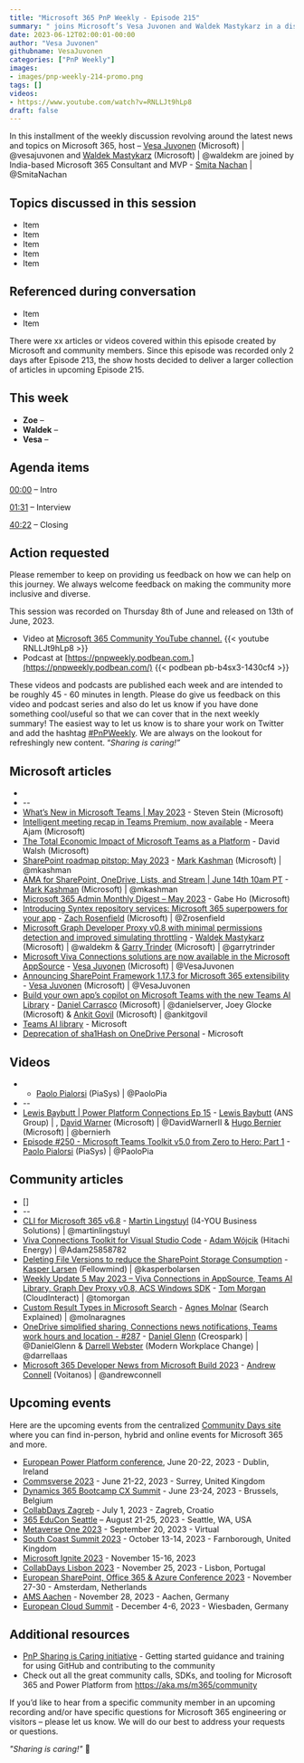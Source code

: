 ```yaml
---
title: "Microsoft 365 PnP Weekly - Episode 215"
summary: " joins Microsoft’s Vesa Juvonen and Waldek Mastykarz in a discussion on career growth, community connections, open-source contributions, staying up to date on technology and more."
date: 2023-06-12T02:00:01-00:00
author: "Vesa Juvonen"
githubname: VesaJuvonen
categories: ["PnP Weekly"]
images:
- images/pnp-weekly-214-promo.png
tags: []
videos:
- https://www.youtube.com/watch?v=RNLLJt9hLp8
draft: false
---
```

 
In this installment of the weekly discussion revolving around the latest news and topics on Microsoft 365, host – [Vesa Juvonen](http://twitter.com/vesajuvonen) (Microsoft) | @vesajuvonen and [Waldek Mastykarz](http://twitter.com/waldekm) (Microsoft) | @waldekm are joined by India-based Microsoft 365 Consultant and MVP - [Smita Nachan](https://twitter.com/SmitaNachan) \| @SmitaNachan

## Topics discussed in this session

* Item
* Item
* Item
* Item
* Item

 
## Referenced during conversation

* Item
* Item

There were xx articles or videos covered within this episode created by Microsoft and community members.  Since this episode was recorded only 2 days after Episode 213, the show hosts decided to deliver a larger collection of articles in upcoming Episode 215. 

## This week

* **Zoe** – 
* **Waldek** – 
* **Vesa** – 

## Agenda items

[00:00](https://youtu.be/RNLLJt9hLp8?t=0) – Intro

[01:31](https://youtu.be/RNLLJt9hLp8?t=91) – Interview

[40:22](https://youtu.be/RNLLJt9hLp8?t=2422) – Closing

## Action requested

Please remember to keep on providing us feedback on how we can help on this journey. We always welcome feedback on making the community more inclusive and diverse.

This session was recorded on Thursday 8th of June and released on 13th of June, 2023.

*   Video at [Microsoft 365 Community YouTube channel.](https://aka.ms/m365pnp-videos)
    {{< youtube RNLLJt9hLp8 >}}
*   Podcast at [https://pnpweekly.podbean.com.](https://pnpweekly.podbean.com/) 
    {{< podbean pb-b4sx3-1430cf4 >}}

These videos and podcasts are published each week and are intended to be roughly 45 - 60 minutes in length.  Please do give us feedback on this video and podcast series and also do let us know if you have done something cool/useful so that we can cover that in the next weekly summary! The easiest way to let us know is to share your work on Twitter and add the hashtag [#PnPWeekly](https://twitter.com/search?q=%23pnpweekly). We are always on the lookout for refreshingly new content. “_Sharing is caring!”_ 

## Microsoft articles

* 
* --
* [What’s New in Microsoft Teams | May 2023](https://techcommunity.microsoft.com/t5/microsoft-teams-blog/what-s-new-in-microsoft-teams-may-2023/ba-p/3835500) - Steven Stein (Microsoft)
* [Intelligent meeting recap in Teams Premium, now available](https://techcommunity.microsoft.com/t5/microsoft-teams-blog/intelligent-meeting-recap-in-teams-premium-now-available/ba-p/3832541) - Meera Ajam (Microsoft)
* [The Total Economic Impact of Microsoft Teams as a Platform](https://techcommunity.microsoft.com/t5/microsoft-teams-blog/the-total-economic-impact-of-microsoft-teams-as-a-platform/ba-p/3838181) - David Walsh (Microsoft)
* [SharePoint roadmap pitstop: May 2023](https://techcommunity.microsoft.com/t5/microsoft-sharepoint-blog/sharepoint-roadmap-pitstop-may-2023/ba-p/3834875) - [Mark Kashman](https://twitter.com/mkashman) (Microsoft) | @mkashman
* [AMA for SharePoint, OneDrive, Lists, and Stream | June 14th 10am PT](https://techcommunity.microsoft.com/t5/microsoft-sharepoint-blog/ama-for-sharepoint-onedrive-lists-and-stream-june-14th-10am-pt/ba-p/3834646) - [Mark Kashman](https://twitter.com/mkashman) (Microsoft) | @mkashman
* [Microsoft 365 Admin Monthly Digest – May 2023](https://techcommunity.microsoft.com/t5/microsoft-365-blog/microsoft-365-admin-monthly-digest-may-2023/ba-p/3832079) - Gabe Ho (Microsoft)
* [Introducing Syntex repository services: Microsoft 365 superpowers for your app](https://devblogs.microsoft.com/microsoft365dev/introducing-syntex-repository-services-microsoft-365-superpowers-for-your-app/) - [Zach Rosenfield](https://twitter.com/Zrosenfield) (Microsoft) | @Zrosenfield
* [Microsoft Graph Developer Proxy v0.8 with minimal permissions detection and improved simulating throttling](https://devblogs.microsoft.com/microsoft365dev/microsoft-graph-developer-proxy-v0-8-with-minimal-permissions-detection-and-improved-simulating-throttling/) - [Waldek Mastykarz](https://twitter.com/waldekm) (Microsoft) | @waldekm & [Garry Trinder](https://twitter.com/garrytrinder) (Microsoft) | @garrytrinder
* [Microsoft Viva Connections solutions are now available in the Microsoft AppSource](https://devblogs.microsoft.com/microsoft365dev/viva-connections-solutions-are-now-available-in-the-microsoft-appsource/) - [Vesa Juvonen](https://twitter.com/vesajuvonen) (Microsoft) | @VesaJuvonen
* [Announcing SharePoint Framework 1.17.3 for Microsoft 365 extensibility](https://devblogs.microsoft.com/microsoft365dev/announcing-sharepoint-framework-1-17-3-for-microsoft-365-extensibility/) - [Vesa Juvonen](https://twitter.com/vesajuvonen) (Microsoft) | @VesaJuvonen
* [Build your own app’s copilot on Microsoft Teams with the new Teams AI Library](https://devblogs.microsoft.com/microsoft365dev/build-your-own-apps-copilot-on-microsoft-teams-with-the-new-teams-ai-library/) - [Daniel Carrasco](https://twitter.com/danielserver) (Microsoft) | @danielserver, Joey Glocke (Microsoft) & [Ankit Govil](https://twitter.com/ankitgovil) (Microsoft) | @ankitgovil
* [Teams AI library](https://learn.microsoft.com/microsoftteams/platform/bots/how-to/teams%20conversational%20ai/teams-conversation-ai-overview?referrer=whats.new.rssfeed) - Microsoft
* [Deprecation of sha1Hash on OneDrive Personal](https://devblogs.microsoft.com/microsoft365dev/deprecation-of-sha1hash-on-onedrive-personal/) - Microsoft

## Videos

* - [Paolo Pialorsi](https://twitter.com/PaoloPia) (PiaSys) | @PaoloPia
* --
* [Lewis Baybutt | Power Platform Connections Ep 15](https://www.youtube.com/watch?v=BOwTYzfxZvo) - [Lewis Baybutt](https://twitter.com/lowcodelewis) (ANS Group) | , [David Warner](https://twitter.com/DavidWarnerII) (Microsoft) | @DavidWarnerII & [Hugo Bernier](https://twitter.com/bernierh) (Microsoft) | @bernierh
* [Episode #250 - Microsoft Teams Toolkit v5.0 from Zero to Hero: Part 1](https://www.youtube.com/watch?v=fhny_U4PUYU) - [Paolo Pialorsi](https://twitter.com/PaoloPia) (PiaSys) | @PaoloPia

## Community articles

* []
* --
* [CLI for Microsoft 365 v6.8](https://pnp.github.io/blog/cli-for-microsoft-365/cli-for-microsoft-365-v6-8/) -  [Martin Lingstuyl](https://twitter.com/martinlingstuyl) (I4-YOU Business Solutions) | @martinlingstuyl
* [Viva Connections Toolkit for Visual Studio Code](https://github.com/pnp/vscode-viva/releases/tag/v1.0.0) - [Adam Wójcik](https://twitter.com/Adam25858782) (Hitachi Energy) | @Adam25858782
* [Deleting File Versions to reduce the SharePoint Storage Consumption](https://ms365thinking.blogspot.com/2023/05/deleting-file-versions-to-reduce.html) - [Kasper Larsen](https://twitter.com/kasperbolarsen) (Fellowmind) | @kasperbolarsen
* [Weekly Update 5 May 2023 – Viva Connections in AppSource, Teams AI Library, Graph Dev Proxy v0.8, ACS Windows SDK](https://blog.thoughtstuff.co.uk/2023/06/weekly-update-5-may-2023-viva-connections-in-appsource-teams-ai-library-graph-dev-proxy-v0-8-acs-windows-sdk/) - [Tom Morgan](https://twitter.com/tomorgan) (CloudInteract) | @tomorgan
* [Custom Result Types in Microsoft Search](https://searchexplained.com/custom-result-types-in-microsoft-search/) - [Agnes Molnar](https://twitter.com/molnaragnes) (Search Explained) | @molnaragnes
* [OneDrive simplified sharing, Connections news notifications, Teams work hours and location - #287](https://www.messagecentershow.com/e/onedrive-simplified-sharing-287/) - [Daniel Glenn](https://twitter.com/DanielGlenn) (Creospark) | @DanielGlenn & [Darrell Webster](https://twitter.com/darrellaas) (Modern Workplace Change) | @darrellaas
* [Microsoft 365 Developer News from Microsoft Build 2023](https://www.andrewconnell.com/blog/microsoft-365-developer-news-from-build-2023/) - [Andrew Connell](https://twitter.com/andrewconnell) (Voitanos) | @andrewconnell


## Upcoming events

Here are the upcoming events from the centralized [Community Days site](https://communitydays.org/events?when=upcoming) where you can find in-person, hybrid and online events for Microsoft 365 and more.

* [European Power Platform conference](https://www.sharepointeurope.com/european-power-platform-conference/), June 20-22, 2023 - Dublin, Ireland
* [Commsverse 2023](https://www.communitydays.org/event/2023-06-21/commsverse-2023) - June 21-22, 2023 - Surrey, United Kingdom
* [Dynamics 365 Bootcamp CX Summit](https://www.communitydays.org/event/2023-06-23/dynamics-365-bootcamp-cx-summit) - June 23-24, 2023 - Brussels, Belgium
* [CollabDays Zagreb](https://www.communitydays.org/event/2023-07-01/collabdays-zagreb) - July 1, 2023 - Zagreb, Croatio
* [365 EduCon Seattle](https://365educon.com/Seattle/) – August 21-25, 2023 - Seattle, WA, USA
* [Metaverse One 2023](https://www.communitydays.org/event/2023-09-20/metaverse-one-2023) - September 20, 2023 - Virtual
* [South Coast Summit 2023](https://www.southcoastsummit.com/) - October 13-14, 2023 - Farnborough, United Kingdom
* [Microsoft Ignite 2023](https://ignite.microsoft.com/) - November 15-16, 2023
* [CollabDays Lisbon 2023](https://www.collabdays.org/2023-lisbon/) - November 25, 2023 - Lisbon, Portugal
* [European SharePoint, Office 365 & Azure Conference 2023](https://www.sharepointeurope.com/) - November 27-30 - Amsterdam, Netherlands
* [AMS Aachen](https://www.communitydays.org/event/2023-11-28/ams-aachen) - November 28, 2023 - Aachen, Germany
* [European Cloud Summit](https://www.cloudsummit.eu/) - December 4-6, 2023 - Wiesbaden, Germany

## Additional resources

* [PnP Sharing is Caring initiative](https://aka.ms/sharing-is-caring) - Getting started guidance and training for using GitHub and contributing to the community
* Check out all the great community calls, SDKs, and tooling for Microsoft 365 and Power Platform from <https://aka.ms/m365/community>

If you’d like to hear from a specific community member in an upcoming recording and/or have specific questions for Microsoft 365 engineering or visitors – please let us know. We will do our best to address your requests or questions.

_"Sharing is caring!"_ 🧡

